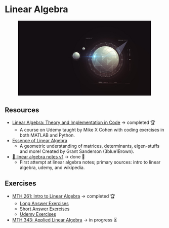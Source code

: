 # Linear Algebra

<p align="center">
  <kbd>
    <img width="420" src="../../assets/images/applied.jpg">
  </kbd>
</p>

## Resources

- [Linear Algebra: Theory and Implementation in Code](https://www.udemy.com/course/linear-algebra-theory-and-implementation/) &rarr; completed 🏆
  - A course on Udemy taught by Mike X Cohen with coding exercises in both MATLAB and Python.
- [Essence of Linear Algebra](https://www.youtube.com/playlist?list=PLZHQObOWTQDPD3MizzM2xVFitgF8hE_ab)
  - A geometric understanding of matrices, determinants, eigen-stuffs and more! Created by Grant Sanderson (3blue1Brown).
- [📑 linear algebra notes v1](http://raw.githubusercontent.com/nosvagor/notes/main/assets/prior/mth-261.pdf) &rarr; done 🏫
  - First attempt at linear algebra notes; primary sources: intro to linear algebra, udemy, and wikipedia.

## Exercises

- [MTH 261: Intro to Linear Algebra](/python/linear/mth-261) &rarr; completed 🏆
  - [Long Answer Exercises](fire/linear/mth-261/long-answer)
  - [Short Answer Exercises](water/python/linear/mth-261/short-answer)
  - [Udemy Exercises](water/python/linear/mth-261/udemy)
- [MTH 343: Applied Linear Algebra](water/python/linear/mth-343) &rarr; in progress ⏳
